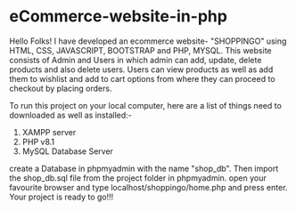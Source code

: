 # eCommerce-website-in-php
Hello Folks!
I have developed an ecommerce website- "SHOPPINGO" using HTML, CSS, JAVASCRIPT, BOOTSTRAP and PHP, MYSQL.
This website consists of Admin and Users in which admin can add, update, delete products and also delete users.
Users can view products as well as add them to wishlist and add to cart options from where they can proceed to checkout by placing orders.

To run this project on your local computer, here are a list of things need to downloaded as well as installed:-
1. XAMPP server
2. PHP v8.1
3. MySQL Database Server

create a Database in phpmyadmin with the name "shop_db". Then import the shop_db.sql file from the project folder in phpmyadmin.
open your favourite browser and type localhost/shoppingo/home.php and press enter.
Your project is ready to go!!!
